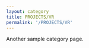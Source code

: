 ```yaml
---
layout: category
title: PROJECTS/VR
permalink: '/PROJECTS/VR'
---
```


Another sample category page.

